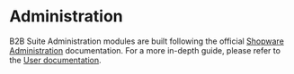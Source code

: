 # Administration

B2B Suite Administration modules are built following the official [Shopware Administration](/docs/guides/plugins/plugins/administration) documentation. For a more in-depth guide, please refer to the [User documentation](https://docs.shopware.com/de/shopware-6-de/enterprise-erweiterungen/b2b-suite-administration).
